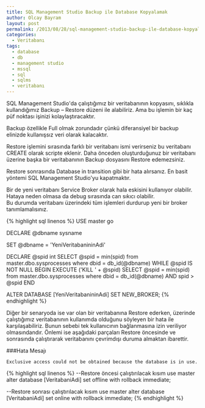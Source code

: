 ```yaml
---
title: SQL Management Studio Backup ile Database Kopyalamak
author: Olcay Bayram
layout: post
permalink: /2013/08/28/sql-management-studio-backup-ile-database-kopyalama/
categories:
  - Veritabanı
tags:
  - database
  - db
  - management studio
  - mssql
  - sql
  - sqlms
  - veritabanı
---
```

SQL Management Studio'da çalıştığımız bir veritabanının kopyasını, sıklıkla kullandığımız Backup &#8211; Restore düzeni ile alabiliriz. Ama bu işlemin bir kaç püf noktası işinizi kolaylaştıracaktır.

Backup özellikle Full olmak zorundadır çünkü diferansiyel bir backup elinizde kullanışsız veri olarak kalacaktır.

Restore işlemini sırasında farklı bir veritabanı ismi verirseniz bu veritabanı CREATE olarak scripte eklenir. Daha önceden oluşturduğunuz bir veritabanı üzerine başka bir veritabanının Backup dosyasını Restore edemezsiniz.

<!--more-->

Restore sonrasında Database in transition gibi bir hata alırsanız. En basit yöntemi SQL Management Studio'yu kapatmaktır.

Bir de yeni veritabanı Service Broker olarak hala eskisini kullanıyor olabilir. Hataya neden olmasa da debug sırasında can sıkıcı olabilir.  
Bu durumda veritabanı üzerindeki tüm işlemleri durdurup yeni bir broker tanımlamalısınız.

{% highlight sql linenos %}
USE master
go

DECLARE @dbname sysname

SET @dbname = 'YeniVeritabanininAdi'

DECLARE @spid int
SELECT @spid = min(spid) from master.dbo.sysprocesses where dbid = db_id(@dbname)
WHILE @spid IS NOT NULL
BEGIN
EXECUTE ('KILL ' + @spid)
SELECT @spid = min(spid) from master.dbo.sysprocesses where dbid = db_id(@dbname) AND spid > @spid
END

ALTER DATABASE [YeniVeritabanininAdi] SET NEW_BROKER;
{% endhighlight %}

Diğer bir senaryoda ise var olan bir veritabanına Restore ederken, üzerinde çalıştığımız veritabanının kullanımda olduğunu söyleyen bir hata ile karşılaşabiliriz. Bunun sebebi tek kullanıcının bağlanmasına izin veriliyor olmasındandır. Önlemi ise aşağıdaki parçaları Restore öncesinde ve sonrasında çalıştırarak veritabanını çevrimdışı duruma almaktan ibarettir.

###Hata Mesajı

`Exclusive access could not be obtained because the database is in use.`

{% highlight sql linenos %}
--Restore öncesi çalıştırılacak kısım
use master
alter database [VeritabaniAdi] set offline with rollback immediate;

--Restore sonrası çalıştırılacak kısım
use master
alter database [VeritabaniAdi] set online with rollback immediate;
{% endhighlight %}